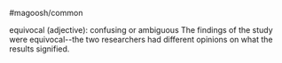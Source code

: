 #magoosh/common

equivocal (adjective): confusing or ambiguous 
The findings of the study were equivocal--the two researchers had different opinions on what the results 
signified. 
